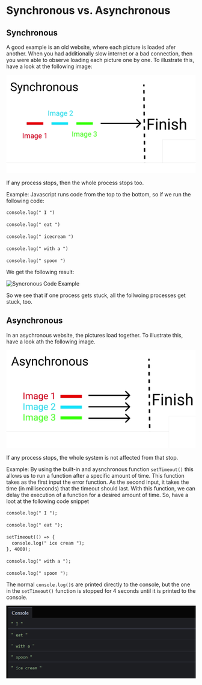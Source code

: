 # Synchronous vs. Asynchronous #

## Synchronous ##
A good example is an old website, where each picture is loaded afer another. When you had additionally slow internet or a bad connection, 
then you were able to observe loading each picture one by one. To illustrate this, have a look at the following image:

![synchronous](images/synchronous.png)

If any process stops, then the whole process stops too.

Example:
Javascript runs code from the top to the bottom, so if we run the following code:

```
console.log(" I ")

console.log(" eat ")

console.log(" icecream ")

console.log(" with a ")

console.log(" spoon ")
```

We get the following result:

![Syncronous Code Example](imgages/sync_code.png)

So we see that if one process gets stuck, all the follwoing processes get stuck, too.

## Asynchronous ##
In an asychronous website, the pictures load together. To illustrate this, have a look ath the following image.

![asynchronous](images/asynchronous.png)

If any process stops, the whole system is not affected from that stop.

Example:
By using the built-in and aysnchronous function `setTimeout()` this allows us to run a function after a specific amount of time. 
This function takes as the first input the error function. 
As the second input, it takes the time (in milliseconds) that the timeout should last. 
With this function, we can delay the execution of a function for a desired amount of time. 
So, have a loot at the following code snippet

```
console.log(" I ");

console.log(" eat ");

setTimeout(() => {
  console.log(" ice cream ");
}, 4000);

console.log(" with a ");

console.log(" spoon ");
```

The normal `console.log()`s are printed directly to the console, but the one in the `setTimeout()` function is stopped for 4 seconds until it is printed to the console.

![Aysncronous Code Example](images/async_code.png)